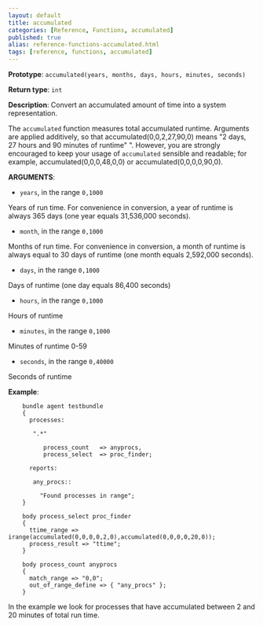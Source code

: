 ```yaml
---
layout: default
title: accumulated
categories: [Reference, Functions, accumulated]
published: true
alias: reference-functions-accumulated.html
tags: [reference, functions, accumulated]
---
```


**Prototype**: `accumulated(years, months, days, hours, minutes, seconds)`

**Return type**: `int`

**Description**: Convert an accumulated amount of time into a system representation.

The `accumulated` function measures total accumulated runtime. Arguments
are applied additively, so that accumulated(0,0,2,27,90,0) means "2
days, 27 hours and 90 minutes of runtime" ". However, you are strongly
encouraged to keep your usage of `accumulated` sensible and readable;
for example, accumulated(0,0,0,48,0,0) or accumulated(0,0,0,0,90,0).


**ARGUMENTS**:

* `years`, in the range `0,1000`

Years of run time. For convenience in conversion, a year of runtime is
always 365 days (one year equals 31,536,000 seconds).

* `month`, in the range `0,1000`

Months of run time. For convenience in conversion, a month of runtime is
always equal to 30 days of runtime (one month equals 2,592,000 seconds).

* `days`, in the range `0,1000`

Days of runtime (one day equals 86,400 seconds)   

* `hours`, in the range `0,1000`

Hours of runtime   

* `minutes`, in the range `0,1000`

Minutes of runtime 0-59   

* `seconds`, in the range `0,40000`

Seconds of runtime

**Example**:

```cf3
    bundle agent testbundle
    {
      processes:

       ".*"

          process_count   => anyprocs,
          process_select  => proc_finder;

      reports:

       any_procs::

         "Found processes in range";
    }

    body process_select proc_finder
    {
      ttime_range => irange(accumulated(0,0,0,0,2,0),accumulated(0,0,0,0,20,0));
      process_result => "ttime";
    }

    body process_count anyprocs
    {
      match_range => "0,0";
      out_of_range_define => { "any_procs" };
    }
```

In the example we look for processes that have accumulated between 2 and
20 minutes of total run time.
